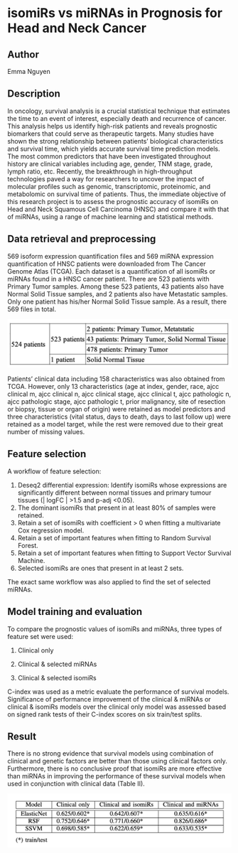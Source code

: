 # isomiRs vs miRNAs in Prognosis for Head and Neck Cancer

## Author

Emma Nguyen 

## Description
In oncology, survival analysis is a crucial statistical technique that estimates the time to an event of interest, especially death and recurrence of cancer. This analysis helps us identify high-risk patients and reveals prognostic biomarkers that could serve as therapeutic targets. Many studies have shown the strong relationship between patients’ biological characteristics and survival time, which yields accurate survival time prediction models. The most common predictors that have been investigated throughout history are clinical variables including age, gender, TNM stage, grade, lymph ratio, etc. Recently, the breakthrough in high-throughput technologies paved a way for researchers to uncover the impact of molecular profiles such as genomic, transcriptomic, proteinomic, and metabolomic on survival time of patients. Thus, the immediate objective of this research project is to assess the prognostic accuracy of isomiRs on Head and Neck Squamous Cell Carcinoma (HNSC) and compare it with that of miRNAs, using a range of machine learning and statistical methods.

## Data retrieval and preprocessing
569 isoform expression quantification files and 569 miRNA expression quantification of HNSC patients were downloaded from The Cancer Genome Atlas (TCGA). Each dataset is a quantification of all isomiRs or miRNAs found in a HNSC cancer patient. There are 523 patients with Primary Tumor samples. Among these 523 patients, 43 patients also have Normal Solid Tissue samples, and 2 patients also have Metastatic samples. Only one patient has his/her Normal Solid Tissue sample. As a result, there 569 files in total.

![raw data](./img/table1.png)

Patients’ clinical data including 158 characteristics was also obtained from TCGA. However, only 13 characteristics (age at index, gender, race, ajcc clinical m, ajcc clinical n, ajcc clinical stage, ajcc clinical t, ajcc pathologic n, ajcc pathologic stage, ajcc pathologic t, prior malignancy, site of resection or biopsy, tissue or organ of origin) were retained as model predictors and three characteristics (vital status, days to death, days to last follow up) were retained as a model target, while the rest were removed due to their great number of missing values.

## Feature selection 
A workflow of feature selection:
1. Deseq2 differential expression: Identify isomiRs whose expressions are significantly different between normal tissues and primary tumour tissues (| logFC | >1.5 and p-adj <0.05).
2. The dominant isomiRs that present in at least 80% of samples were retained.
3. Retain a set of isomiRs with coefficient > 0 when fitting a multivariate Cox regression model. 
4. Retain a set of important features when fitting to Random Survival Forest. 
5. Retain a set of important features when fitting to Support Vector Survival Machine. 
6. Selected isomiRs are ones that present in at least 2 sets.

The exact same workflow was also applied to find the set of selected miRNAs.

## Model training and evaluation 
To compare the prognostic values of isomiRs and miRNAs, three types of feature set were used:

1. Clinical only

2. Clinical & selected miRNAs 

3. Clinical & selected isomiRs

C-index was used as a metric evaluate the performance of survival models. Significance of performance improvement of the clinical & miRNAs or clinical & isomiRs models over the clinical only model was assessed based on signed rank tests of their C-index scores on six train/test splits.

## Result

There is no strong evidence that survival models using combination of clinical and genetic factors are better than those using clinical factors only. Furthermore, there is no conclusive proof that isomiRs are more effective than miRNAs in improving the performance of these survival models when used in conjunction with clinical data (Table II).

![raw data](./img/figure1.png)


